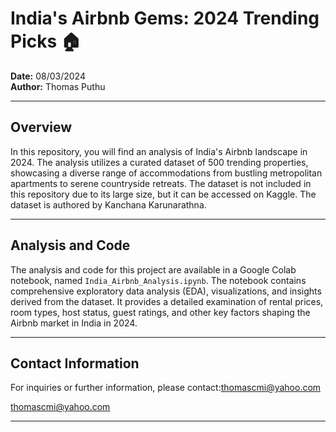 
# India's Airbnb Gems: 2024 Trending Picks 🏠

**Date:** 08/03/2024  
**Author:** Thomas Puthu

---

## Overview

In this repository, you will find an analysis of India's Airbnb landscape in 2024. The analysis utilizes a curated dataset of 500 trending properties, showcasing a diverse range of accommodations from bustling metropolitan apartments to serene countryside retreats. The dataset is not included in this repository due to its large size, but it can be accessed on Kaggle. The dataset is authored by Kanchana Karunarathna.

---

## Analysis and Code

The analysis and code for this project are available in a Google Colab notebook, named `India_Airbnb_Analysis.ipynb`. The notebook contains comprehensive exploratory data analysis (EDA), visualizations, and insights derived from the dataset. It provides a detailed examination of rental prices, room types, host status, guest ratings, and other key factors shaping the Airbnb market in India in 2024.

---

## Contact Information

For inquiries or further information, please contact:thomascmi@yahoo.com

thomascmi@yahoo.com

---

